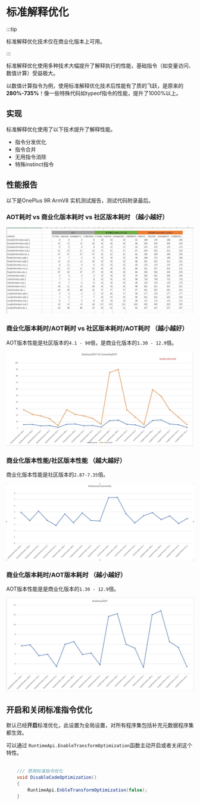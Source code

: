 # 标准解释优化

:::tip

标准解释优化技术仅在商业化版本上可用。

:::

标准解释优化使用多种技术大幅提升了解释执行的性能，基础指令（如变量访问、数值计算）受益极大。

以数值计算指令为例，使用标准解释优化技术后性能有了质的飞跃，是原来的**280%-735%**！像一些特殊代码如typeof指令的性能，提升了1000%以上。


## 实现

标准解释优化使用了以下技术提升了解释性能。

- 指令分发优化
- 指令合并
- 无用指令消除
- 特殊instinct指令


## 性能报告


以下是OnePlus 9R ArmV8 实机测试报告，测试代码附录最后。

### AOT耗时 vs 商业化版本耗时 vs 社区版本耗时 （越小越好）

![data](/img/benchmark/numeric_datas.jpg)

### 商业化版本耗时/AOT耗时 vs 社区版本耗时/AOT耗时  （越小越好）

AOT版本性能是社区版本的`4.1 - 90`倍，是商业化版本的`1.30 - 12.9`倍。

![data](/img/benchmark/numeric_business_vs_aot_div_aot.jpg)


### 商业化版本性能/社区版本性能 （越大越好）

商业化版本性能是社区版本的`2.87-7.35`倍。

![data](/img/benchmark/numeric_dialog_business_div_community.jpg)

### 商业化版本耗时/AOT版本耗时 （越小越好）

AOT版本性能是是商业化版本的`1.30 - 12.9`倍。

![data](/img/benchmark/numeric_dialog_business_div_aot.jpg)


## 开启和关闭标准指令优化

默认已经**开启**标准优化，此设置为全局设置，对所有程序集包括补充元数据程序集都生效。

可以通过 `RuntimeApi.EnableTransformOptimization`函数主动开启或者关闭这个特性。

```csharp

    /// 禁用标准指令优化
    void DisableCodeOptimization()
    {
        RuntimeApi.EnbleTransformOptimization(false);
    }
```